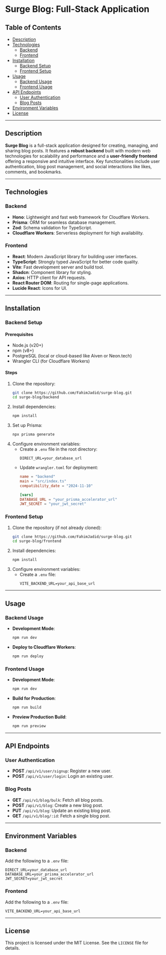 # Surge Blog: Full-Stack Application

## Table of Contents
- [Description](#description)
- [Technologies](#technologies)
  - [Backend](#backend)
  - [Frontend](#frontend)
- [Installation](#installation)
  - [Backend Setup](#backend-setup)
  - [Frontend Setup](#frontend-setup)
- [Usage](#usage)
  - [Backend Usage](#backend-usage)
  - [Frontend Usage](#frontend-usage)
- [API Endpoints](#api-endpoints)
  - [User Authentication](#user-authentication)
  - [Blog Posts](#blog-posts)
- [Environment Variables](#environment-variables)
- [License](#license)

---

## Description
**Surge Blog** is a full-stack application designed for creating, managing, and sharing blog posts. It features a **robust backend** built with modern web technologies for scalability and performance and a **user-friendly frontend** offering a responsive and intuitive interface. Key functionalities include user authentication, blog post management, and social interactions like likes, comments, and bookmarks.

---

## Technologies

### Backend
- **Hono**: Lightweight and fast web framework for Cloudflare Workers.
- **Prisma**: ORM for seamless database management.
- **Zod**: Schema validation for TypeScript.
- **Cloudflare Workers**: Serverless deployment for high availability.

### Frontend
- **React**: Modern JavaScript library for building user interfaces.
- **TypeScript**: Strongly typed JavaScript for better code quality.
- **Vite**: Fast development server and build tool.
- **Shadcn**: Component library for styling.
- **Axios**: HTTP client for API requests.
- **React Router DOM**: Routing for single-page applications.
- **Lucide React**: Icons for UI.

---

## Installation

### Backend Setup
#### Prerequisites
- Node.js (v20+)
- npm (v8+)
- PostgreSQL (local or cloud-based like Aiven or Neon.tech)
- Wrangler CLI (for Cloudflare Workers)

#### Steps
1. Clone the repository:
   ```bash
   git clone https://github.com/FahimJadid/surge-blog.git
   cd surge-blog/backend
   ```
2. Install dependencies:
   ```bash
   npm install
   ```
3. Set up Prisma:
   ```bash
   npx prisma generate
   ```
4. Configure environment variables:
   - Create a `.env` file in the root directory:
     ```env
     DIRECT_URL=your_database_url
     ```
   - Update `wrangler.toml` for deployment:
     ```toml
     name = "backend"
     main = "src/index.ts"
     compatibility_date = "2024-11-10"

     [vars]
     DATABASE_URL = "your_prisma_accelerator_url"
     JWT_SECRET = "your_jwt_secret"
     ```

### Frontend Setup
1. Clone the repository (if not already cloned):
   ```bash
   git clone https://github.com/FahimJadid/surge-blog.git
   cd surge-blog/frontend
   ```
2. Install dependencies:
   ```bash
   npm install
   ```
3. Configure environment variables:
   - Create a `.env` file:
     ```env
     VITE_BACKEND_URL=your_api_base_url
     ```

---

## Usage

### Backend Usage
- **Development Mode**:
  ```bash
  npm run dev
  ```
- **Deploy to Cloudflare Workers**:
  ```bash
  npm run deploy
  ```

### Frontend Usage
- **Development Mode**:
  ```bash
  npm run dev
  ```
- **Build for Production**:
  ```bash
  npm run build
  ```
- **Preview Production Build**:
  ```bash
  npm run preview
  ```

---

## API Endpoints

### User Authentication
- **POST** `/api/v1/user/signup`: Register a new user.
- **POST** `/api/v1/user/login`: Login an existing user.

### Blog Posts
- **GET** `/api/v1/blog/bulk`: Fetch all blog posts.
- **POST** `/api/v1/blog`: Create a new blog post.
- **PUT** `/api/v1/blog`: Update an existing blog post.
- **GET** `/api/v1/blog/:id`: Fetch a single blog post.

---

## Environment Variables

### Backend
Add the following to a `.env` file:
```env
DIRECT_URL=your_database_url
DATABASE_URL=your_prisma_accelerator_url
JWT_SECRET=your_jwt_secret
```

### Frontend
Add the following to a `.env` file:
```env
VITE_BACKEND_URL=your_api_base_url
```

---

## License
This project is licensed under the MIT License. See the `LICENSE` file for details.
